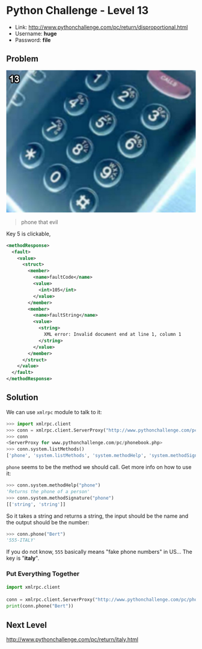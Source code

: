 # Python Challenge - Level 13

- Link: http://www.pythonchallenge.com/pc/return/disproportional.html
- Username: **huge**
- Password: **file**

## Problem

![](src/level_13/disprop.jpg)



> phone that evil 

Key 5 is clickable,

```xml
<methodResponse>
  <fault>
    <value>
      <struct>
        <member>
          <name>faultCode</name>
          <value>
            <int>105</int>
          </value>
        </member>
        <member>
          <name>faultString</name>
          <value>
            <string>
              XML error: Invalid document end at line 1, column 1
            </string>
          </value>
        </member>
      </struct>
    </value>
  </fault>
</methodResponse>
```

## Solution

We can use ``xmlrpc`` module to talk to it:

```python
>>> import xmlrpc.client
>>> conn = xmlrpc.client.ServerProxy("http://www.pythonchallenge.com/pc/phonebook.php")
>>> conn
<ServerProxy for www.pythonchallenge.com/pc/phonebook.php>
>>> conn.system.listMethods()
['phone', 'system.listMethods', 'system.methodHelp', 'system.methodSignature', 'system.multicall', 'system.getCapabilities']
```

``phone`` seems to be the method we should call. Get more info on how to use it:

```python
>>> conn.system.methodHelp("phone")
'Returns the phone of a person'
>>> conn.system.methodSignature("phone")
[['string', 'string']]
```

So it takes a string and returns a string, the input should be the name and the output should be the number:

```python
>>> conn.phone("Bert")
'555-ITALY'
```

If you do not know, ``555`` basically means "fake phone numbers" in US... The key is "**italy**".

### Put Everything Together

```python
import xmlrpc.client

conn = xmlrpc.client.ServerProxy("http://www.pythonchallenge.com/pc/phonebook.php")
print(conn.phone("Bert"))
```

## Next Level

http://www.pythonchallenge.com/pc/return/italy.html
